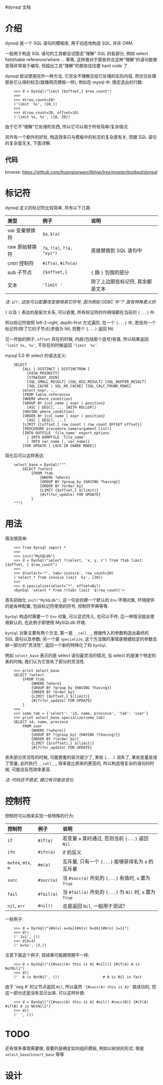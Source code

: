 ﻿#dynsql 文档

# 介绍 #

dynsql 是一个 SQL 语句的模板库, 用于动态地构造 SQL, 并非 ORM.

一般用于构造 SQL 语句的工具都会试图去"理解" SQL 的各部分, 例如 select field/table reference/where ... 等等, 这样做对于那些符合这种"理解"的语句能够变得非常易于编写, 但超出工具"理解"的那些往往要 hard code 了.

dynsql 尝试使用另外一种方法, 它完全不理解交给它处理的实际内容, 而仅仅处理那些它认得的标志(就像网页模板一样), 例如在 mysql 中, 限定选出的行数:

```
    >>> d = DynSql("limit {$offset,} $row_count")
    >>>
    >>> d(row_count=20)
    ('limit  %s', (20,))
    >>>
    >>> d(row_count=20, offset=10)
    ('limit %s, %s', (10, 20))
```

由于它不"理解"它处理的东西, 所以它可以用于所有简单/复杂情况.

另外有一个额外的好处, 构造效率只与模板中的标志的复杂度有关, 而跟 SQL 语句的复杂度无关, 下面详解.

## 代码 ##

browse: _https://github.com/huangjunwen/libhjw/tree/master/testbed/dynsql_

# 标记符 #

dynsql 定义的标记符比较简单, 共有以下几类:

| 类型 | 例子 | 说明 |
|:-------|:-------|:-------|
| var 变量替换符 | `$a`, `$(a)` |  |
| raw 原始替换符 | `?a`, `?(a)`, `?(a, "xyz")` | 直接替换到 SQL 语句中 |
| cntrl 控制符 | `#if(a)`, `#ifn(a)` |  |
| sub 子节点 | `{$offset,}` | `{` 跟 `}` 包围的部分 |
| 文本 | `'limit '` | 除了上边那些标记符, 其余都是文本 |

_注: `$`/`?`.. 这些可以配置改变使用其它符号, 因为例如 ODBC 中 '?' 是有特殊意义的_

`{` 以及 `}` 表达的是层次关系, 可以嵌套, 所有标记符的作用域都在当前的 `{...}` 中.

所以标记符按照 left-2-right, depth-first 方式遍历,  在一个 `{...}` 中, 若任何一个标记符(除了它的子节点)求值为 Nil, 则整个 `{...}` 返回 Nil.

见一开始的例子, `offset` 存在的时候, 内层(包括那个逗号)有值, 所以结果返回 `'limit %s, %s'`, 不存在的时候返回 `'limit  %s'`.

mysql 5.0 中 select 的语法定义:
```
    SELECT
        [ALL | DISTINCT | DISTINCTROW ]
          [HIGH_PRIORITY]
          [STRAIGHT_JOIN]
          [SQL_SMALL_RESULT] [SQL_BIG_RESULT] [SQL_BUFFER_RESULT]
          [SQL_CACHE | SQL_NO_CACHE] [SQL_CALC_FOUND_ROWS]
        select_expr, ...
        [FROM table_references
        [WHERE where_condition]
        [GROUP BY {col_name | expr | position}
          [ASC | DESC], ... [WITH ROLLUP]]
        [HAVING where_condition]
        [ORDER BY {col_name | expr | position}
          [ASC | DESC], ...]
        [LIMIT {[offset,] row_count | row_count OFFSET offset}]
        [PROCEDURE procedure_name(argument_list)]
        [INTO OUTFILE 'file_name' export_options
          | INTO DUMPFILE 'file_name'
          | INTO var_name [, var_name]]
        [FOR UPDATE | LOCK IN SHARE MODE]]
```

简化后可以这样表达:
```
    select_base = DynSql("""
        SELECT ?select 
            {FROM ?tab 
                {WHERE ?where} 
                {GROUP BY ?group_by {HAVING ?having}} 
                {ORDER BY ?order_by} 
                {LIMIT {$offset,} $(limit)} 
                {#if(for_update) FOR UPDATE}
            }
    """)
```

# 用法 #

用法很简单:
```
    >>> from dynsql import *
    >>>
    >>> init("MySQLdb")
    >>> d = DynSql("select ?(select, 'x, y, z') from ?tab limit {$offset, } $row_count")
    >>>
    >>> d(select='*', tab='invoice', row_count=20) 
    ('select * from invoice limit  %s', [20])
    >>>
    >>> d.specialize(select="*", offset=Nil)
    <DynSql 'select * from ?(tab) limit  $(row_count)'>
```

首先初始化 `init("MySQLdb")`, 这一句会创建一个默认的 `Env` 环境对象, 环境提供的是各种配置, 包括标记符使用的符号, 控制符字典等等.

`DynSql` 构造时需要一个 `Env` 对象, 可以显式传入, 也可以不传, 后一种情况就会使用默认的, 在此例子即使用 MySQLdb 环境.

`DynSql` 对象主要有两个方法, 第一是 `__call__`, 根据传入的参数构造出最终的 SQL 语句以及参数; 另一个是 `specialize`, 这个方法做的事情是根据给定的参数去掉一部分的"灵活性", 返回一个新的特殊化了的 `DynSql`.

例如 `select_base` 表示的是 select 语句最灵活的情况, 当 select 的是某个特定的表的时候, 我们认为它丧失了部分的灵活性.
```
    >>> print select_base
    SELECT ?select 
        {FROM ?tab 
            {WHERE ?where} 
            {GROUP BY ?group_by {HAVING ?having}} 
            {ORDER BY ?order_by} 
            {LIMIT {$offset,} $(limit)} 
            {#if(for_update) FOR UPDATE}
        }
    >>>
    >>> some_tab = {'select': 'id, name, province', 'tab': 'user'}
    >>> print select_base.specialize(some_tab)
    SELECT id, name, province 
        FROM user 
            {WHERE ?(where)} 
            {GROUP BY ?(group_by) {HAVING ?(having)}} 
            {ORDER BY ?(order_by)} 
            {LIMIT {$(offset),} $(limit)} 
            {#if(for_update) FOR UPDATE}

```

丧失部分灵活性的时候, 可能嵌套的层次就少了, 某些 `{...}` 消失了, 某些变量变成了常量, 此时执行 `__call__`, 效率是比原来的更高的, 所以构造很复杂的语句的时候, 可能会反而效率更高.

_注: 代码还不稳定, 接口有可能会变化_

# 控制符 #

控制符可以用来实现一些特殊的行为:

| 控制符 | 例子 | 说明 |
|:----------|:-------|:-------|
| `if` | `#if(a)` | 若变量 `a` 真时通过, 否则当前 `{...}` 返回 `Nil` |
| `ifn` | `#ifn(a)` | if 的反义 |
| `mutex`, `mtx`, `m` | `#m(a)` | 互斥量, 只有一个 `{...}` 能够获得名为 `a` 的互斥量 |
| `succ` | `#succ(a)` | 当 `#succ(a)` 所处的 `{...}` 有值时, `a` 置为 `True` |
| `fail` | `#fail(a)` | 当 `#fail(a)` 所处的 `{...}` 为 `Nil` 时, `a` 置为 `True` |
| `nil`, `err` | `#nil()` | 总是返回 `Nil`, 一般用于测试? |

一些例子:
```
    >>> d = DynSql("{#m(x) a=$a}{#m(x) b=$b}{#m(x) 1=1}")
    >>> d()
    (' 1=1', ())
    >>> d(b=3)
    (' b=%s', (3,))
```

注意下面这个例子, 其结果可能跟预期不一样:
```
    >>> d = DynSql("{{#succ(A) this is A} #nil()} {#if(A) A is NotNil}") 
    >>> d()
    ('  A is NotNil', ())                    # A is Nil in fact
```

由于 'seg A' 的父节点返回 `Nil`, 所以虽然 `'{#succ(A) this is A}'` 是成功的, 但这一部分还是没有显示出来. 可以这样补救:
```
    >>> d = DynSql("{{#succ(A) this is A} #nil() #succ(B)} {#if(A) #if(B) A is NotNil}") 
    >>> d()
    (' ', ())
```


# TODO #

还有很多事情需要做, 首要的是确定如何组织模板, 例如以树状的形式: 根是 `select_base`/`insert_base` 等等

# 设计 #

